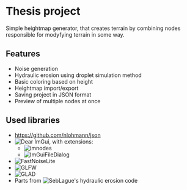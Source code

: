 # Thesis project
Simple heightmap generator, that creates terrain by combining nodes responsible for modyfying terrain in some way.

## Features
* Noise generation
* Hydraulic erosion using droplet simulation method
* Basic coloring based on height
* Heightmap import/export
* Saving project in JSON format
* Preview of multiple nodes at once

## Used libraries
* https://github.com/nlohmann/json
* ![Dear ImGui](https://github.com/ocornut/imgui), with extensions:
	* ![imnodes](https://github.com/Nelarius/imnodes)
	* ![ImGuiFileDialog](https://github.com/aiekick/ImGuiFileDialog)
* ![FastNoiseLite](https://github.com/Auburn/FastNoiseLite)
* ![GLFW](https://www.glfw.org/)
* ![GLAD](https://glad.dav1d.de/)
* Parts from ![SebLague's hydraulic erosion](https://github.com/SebLague/Hydraulic-Erosion) code

